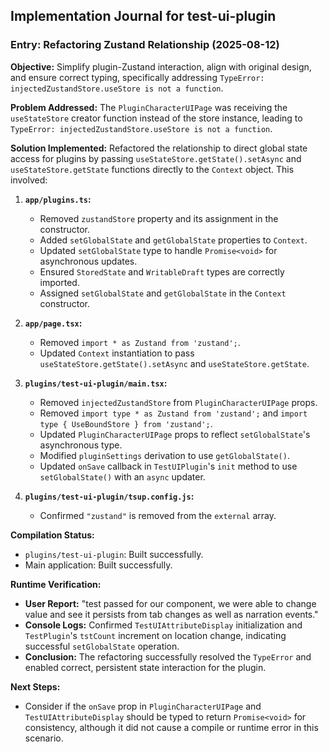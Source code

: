 ## Implementation Journal for test-ui-plugin

### Entry: Refactoring Zustand Relationship (2025-08-12)

**Objective:** Simplify plugin-Zustand interaction, align with original design, and ensure correct typing, specifically addressing `TypeError: injectedZustandStore.useStore is not a function`.

**Problem Addressed:** The `PluginCharacterUIPage` was receiving the `useStateStore` creator function instead of the store instance, leading to `TypeError: injectedZustandStore.useStore is not a function`.

**Solution Implemented:** Refactored the relationship to direct global state access for plugins by passing `useStateStore.getState().setAsync` and `useStateStore.getState` functions directly to the `Context` object. This involved:

1.  **`app/plugins.ts`:**
    *   Removed `zustandStore` property and its assignment in the constructor.
    *   Added `setGlobalState` and `getGlobalState` properties to `Context`.
    *   Updated `setGlobalState` type to handle `Promise<void>` for asynchronous updates.
    *   Ensured `StoredState` and `WritableDraft` types are correctly imported.
    *   Assigned `setGlobalState` and `getGlobalState` in the `Context` constructor.

2.  **`app/page.tsx`:**
    *   Removed `import * as Zustand from 'zustand';`.
    *   Updated `Context` instantiation to pass `useStateStore.getState().setAsync` and `useStateStore.getState`.

3.  **`plugins/test-ui-plugin/main.tsx`:**
    *   Removed `injectedZustandStore` from `PluginCharacterUIPage` props.
    *   Removed `import type * as Zustand from 'zustand';` and `import type { UseBoundStore } from 'zustand';`.
    *   Updated `PluginCharacterUIPage` props to reflect `setGlobalState`'s asynchronous type.
    *   Modified `pluginSettings` derivation to use `getGlobalState()`.
    *   Updated `onSave` callback in `TestUIPlugin`'s `init` method to use `setGlobalState()` with an `async` updater.

4.  **`plugins/test-ui-plugin/tsup.config.js`:**
    *   Confirmed `"zustand"` is removed from the `external` array.

**Compilation Status:**
*   `plugins/test-ui-plugin`: Built successfully.
*   Main application: Built successfully.

**Runtime Verification:**
*   **User Report:** "test passed for our component, we were able to change value and see it persists from tab changes as well as narration events."
*   **Console Logs:** Confirmed `TestUIAttributeDisplay` initialization and `TestPlugin`'s `tstCount` increment on location change, indicating successful `setGlobalState` operation.
*   **Conclusion:** The refactoring successfully resolved the `TypeError` and enabled correct, persistent state interaction for the plugin.

**Next Steps:**
*   Consider if the `onSave` prop in `PluginCharacterUIPage` and `TestUIAttributeDisplay` should be typed to return `Promise<void>` for consistency, although it did not cause a compile or runtime error in this scenario.
